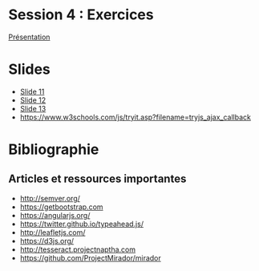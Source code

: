 Session 4 : Exercices
=====================

[Présentation](./presentation.pdf)

# Slides

- [Slide 11](./slide-11/index.html)
- [Slide 12](./slide-12/index.html)
- [Slide 13](./slide-13/index.json)
- https://www.w3schools.com/js/tryit.asp?filename=tryjs_ajax_callback

# Bibliographie

## Articles et ressources importantes

- http://semver.org/
- https://getbootstrap.com
- https://angularjs.org/
- https://twitter.github.io/typeahead.js/
- http://leafletjs.com/
- https://d3js.org/
- http://tesseract.projectnaptha.com
- https://github.com/ProjectMirador/mirador